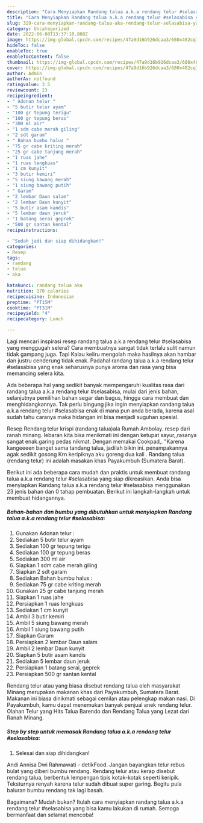 ```yaml
---
description: "Cara Menyiapkan Randang talua a.k.a rendang telur #selasabisa yang Enak Banget "
title: "Cara Menyiapkan Randang talua a.k.a rendang telur #selasabisa yang Enak Banget "
slug: 329-cara-menyiapkan-randang-talua-aka-rendang-telur-selasabisa-yang-enak-banget
category: Uncategorized
date: 2022-06-08T13:37:10.808Z
image: https://img-global.cpcdn.com/recipes/47a9d16b926dcaa3/680x482cq70/randang-talua-aka-rendang-telur-selasabisa-foto-resep-utama.jpg
hideToc: false
enableToc: true
enableTocContent: false
thumbnail: https://img-global.cpcdn.com/recipes/47a9d16b926dcaa3/680x482cq70/randang-talua-aka-rendang-telur-selasabisa-foto-resep-utama.jpg
cover: https://img-global.cpcdn.com/recipes/47a9d16b926dcaa3/680x482cq70/randang-talua-aka-rendang-telur-selasabisa-foto-resep-utama.jpg
author: Admin
authorAv: notfound
ratingvalue: 3.5
reviewcount: 23
recipeingredient:
- " Adonan telur "
- "5 butir telur ayam"
- "100 gr tepung terigu"
- "100 gr tepung beras"
- "300 ml air"
- "1 sdm cabe merah giling"
- "2 sdt garam"
- " Bahan bumbu halus "
- "75 gr cabe kriting merah"
- "25 gr cabe tanjung merah"
- "1 ruas jahe"
- "1 ruas lengkuas"
- "1 cm kunyit"
- "3 butir kemiri"
- "5 siung bawang merah"
- "1 siung bawang putih"
- " Garam"
- "2 lembar Daun salam"
- "2 lembar Daun kunyit"
- "5 butir asam kandis"
- "5 lembar daun jeruk"
- "1 batang serai geprek"
- "500 gr santan kental"
recipeinstructions:

- "Sudah jadi dan siap dihidangkan!"
categories:
- Resep
tags:
- randang
- talua
- aka

katakunci: randang talua aka 
nutrition: 170 calories
recipecuisine: Indonesian
preptime: "PT15M"
cooktime: "PT31M"
recipeyield: "4"
recipecategory: Lunch

---
```



Lagi mencari inspirasi resep randang talua a.k.a rendang telur #selasabisa yang menggugah selera? Cara membuatnya sangat tidak terlalu sulit namun tidak gampang juga. Tapi Kalau keliru mengolah maka hasilnya akan hambar dan justru cenderung tidak enak. Padahal randang talua a.k.a rendang telur #selasabisa yang enak seharusnya punya aroma dan rasa yang bisa memancing selera kita.


Ada beberapa hal yang sedikit banyak mempengaruhi kualitas rasa dari randang talua a.k.a rendang telur #selasabisa, mulai dari jenis bahan, selanjutnya pemilihan bahan segar dan bagus, hingga cara membuat dan menghidangkannya. Tak perlu bingung jika ingin menyiapkan randang talua a.k.a rendang telur #selasabisa enak di mana pun anda berada, karena asal sudah tahu caranya maka hidangan ini bisa menjadi suguhan spesial.

Resep Rendang telur krispi (randang talua)ala Rumah Ambolay. resep dari ranah minang. lebaran kita bisa menikmati ini dengan ketupat sayur,,rasanya sangat enak.garing pedas nikmat. Dengan memakai Cookpad,. &#34;Karena kangeeeen banget sama tandang talua, jadilah bikin ini. penampakannya agak sedikit gosong Krn keripiknya aku goreng dua kali . Randang talua (rendang telur) ini adalah masakan khas Payakumbuh (Sumatera Barat).


Berikut ini ada beberapa cara mudah dan praktis untuk membuat randang talua a.k.a rendang telur #selasabisa yang siap dikreasikan. Anda bisa menyiapkan Randang talua a.k.a rendang telur #selasabisa menggunakan 23 jenis bahan dan 0 tahap pembuatan. Berikut ini langkah-langkah untuk membuat hidangannya.

<!--inarticleads1-->

##### Bahan-bahan dan bumbu yang dibutuhkan untuk menyiapkan Randang talua a.k.a rendang telur #selasabisa:

1. Gunakan  Adonan telur :
1. Sediakan 5 butir telur ayam
1. Sediakan 100 gr tepung terigu
1. Sediakan 100 gr tepung beras
1. Sediakan 300 ml air
1. Siapkan 1 sdm cabe merah giling
1. Siapkan 2 sdt garam
1. Sediakan  Bahan bumbu halus :
1. Sediakan 75 gr cabe kriting merah
1. Gunakan 25 gr cabe tanjung merah
1. Siapkan 1 ruas jahe
1. Persiapkan 1 ruas lengkuas
1. Sediakan 1 cm kunyit
1. Ambil 3 butir kemiri
1. Ambil 5 siung bawang merah
1. Ambil 1 siung bawang putih
1. Siapkan  Garam
1. Persiapkan 2 lembar Daun salam
1. Ambil 2 lembar Daun kunyit
1. Siapkan 5 butir asam kandis
1. Sediakan 5 lembar daun jeruk
1. Persiapkan 1 batang serai, geprek
1. Persiapkan 500 gr santan kental


Rendang telur atau yang biasa disebut rendang talua oleh masyarakat Minang merupakan makanan khas dari Payakumbuh, Sumatera Barat. Makanan ini biasa dinikmati sebagai cemilan atau pelengkap makan nasi. Di Payakumbuh, kamu dapat menemukan banyak penjual anek rendang telur. Olahan Telur yang Hits Talua Barendo dan Rendang Talua yang Lezat dari Ranah Minang. 

<!--inarticleads2-->

##### Step by step untuk memasak Randang talua a.k.a rendang telur #selasabisa:


1. Selesai dan siap dihidangkan!

Andi Annisa Dwi Rahmawati - detikFood. Jangan bayangkan telur rebus bulat yang diberi bumbu rendang. Rendang telur atau kerap disebut rendang talua, berbentuk lempengan tipis kotak-kotak seperti keripik. Teksturnya renyah karena telur sudah dibuat super garing. Begitu pula baluran bumbu rendang tak lagi basah. 

Bagaimana? Mudah bukan? Itulah cara menyiapkan randang talua a.k.a rendang telur #selasabisa yang bisa kamu lakukan di rumah. Semoga bermanfaat dan selamat mencoba!
